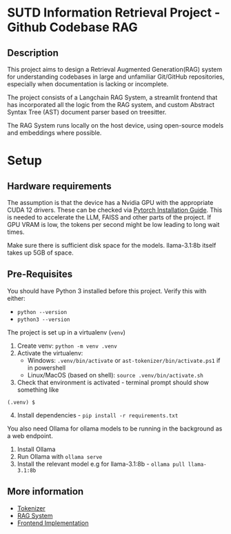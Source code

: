 # SUTD Information Retrieval Project - Github Codebase RAG 

## Description
This project aims to design a Retrieval Augmented Generation(RAG) system for understanding codebases in large and unfamiliar Git/GitHub repositories, especially when documentation is lacking or incomplete.

The project consists of a Langchain RAG System, a streamlit frontend that has incorporated all the logic from the RAG system, and custom Abstract Syntax Tree (AST) document parser based on treesitter. 

The RAG System runs locally on the host device, using open-source models and embeddings where possible.

# Setup

## Hardware requirements

The assumption is that the device has a Nvidia GPU with the appropriate CUDA 12 drivers. These can be checked via [Pytorch Installation Guide](https://pytorch.org/get-started/locally/).
This is needed to accelerate the LLM, FAISS and other parts of the project. If GPU VRAM is low, the tokens per second might be low leading to long wait times.

Make sure there is sufficient disk space for the models. llama-3.1:8b itself takes up 5GB of space.

## Pre-Requisites 

You should have Python 3 installed before this project. Verify this with either:
- `python --version`
- `python3 --version`

The project is set up in a virtualenv (`venv`)
1) Create venv: `python -m venv .venv`
2) Activate the virtualenv: 
    - Windows: `.venv/bin/activate` or `ast-tokenizer/bin/activate.ps1` if in powershell
    - Linux/MacOS (based on shell): `source .venv/bin/activate.sh`
3) Check that environment is activated - terminal prompt should show something like
```
(.venv) $
```
4) Install dependencies - `pip install -r requirements.txt`

You also need Ollama for ollama models to be running in the background as a web endpoint.
1) Install Ollama
2) Run Ollama with `ollama serve`
3) Install the relevant model e.g for llama-3.1:8b - `ollama pull llama-3.1:8b`

## More information
- [Tokenizer](ast_tokenizer/README.md)
- [RAG System](rag-codebase/README.md)
- [Frontend Implementation](frontend/README.md)
